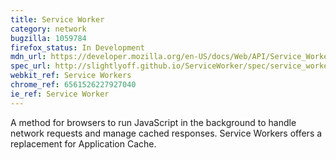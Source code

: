 ```yaml
---
title: Service Worker
category: network
bugzilla: 1059784
firefox_status: In Development
mdn_url: https://developer.mozilla.org/en-US/docs/Web/API/Service_Worker_API
spec_url: http://slightlyoff.github.io/ServiceWorker/spec/service_worker/
webkit_ref: Service Workers
chrome_ref: 6561526227927040
ie_ref: Service Worker
---
```


A method for browsers to run JavaScript in the background to handle network requests and manage cached responses. Service Workers offers a replacement for Application Cache.
